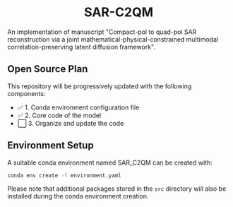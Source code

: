 <div align="center">

# SAR-C2QM

</div>

An implementation of manuscript "Compact-pol to quad-pol SAR reconstruction via a joint mathematical-physical-constrained multimodal correlation-preserving latent diffusion framework".

## Open Source Plan

This repository will be progressively updated with the following components:

- ✅ 1. Conda environment configuration file
- ✅ 2. Core code of the model
- ⬜ 3. Organize and update the code

## Environment Setup

A suitable conda environment named SAR_C2QM can be created with:

```bash
conda env create -f environment.yaml
`````

Please note that additional packages stored in the `src` directory will also be installed during the conda environment creation.

